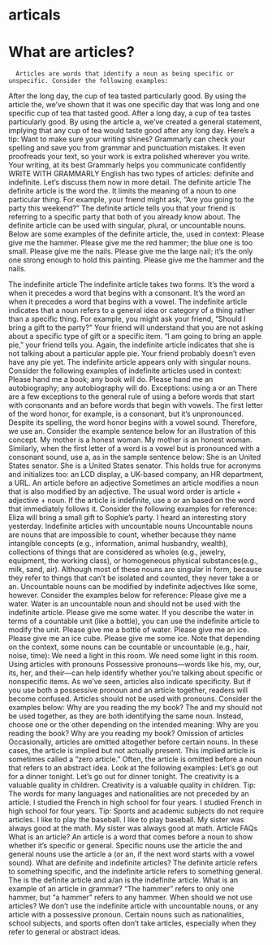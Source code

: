 # articals

# What are articles?
      Articles are words that identify a noun as being specific or unspecific. Consider the following examples:
After the long day, the cup of tea tasted particularly good.
By using the article the, we’ve shown that it was one specific day that was long and one specific cup of tea that tasted good.
After a long day, a cup of tea tastes particularly good.
By using the article a, we’ve created a general statement, implying that any cup of tea would taste good after any long day.
Here’s a tip: Want to make sure your writing shines? Grammarly can check your spelling and save you from grammar and punctuation mistakes. It even proofreads your text, so your work is extra polished wherever you write.
Your writing, at its best
      Grammarly helps you communicate confidently
        WRITE WITH GRAMMARLY
English has two types of articles: definite and indefinite. Let’s discuss them now in more detail.
The definite article
The definite article is the word the. It limits the meaning of a noun to one particular thing. For example, your friend might ask, “Are you going to the party this weekend?” The definite article tells you that your friend is referring to a specific party that both of you already know about. The definite article can be used with singular, plural, or uncountable nouns. Below are some examples of the definite article, the, used in context:
Please give me the hammer.
Please give me the red hammer; the blue one is too small.
Please give me the nails.
Please give me the large nail; it’s the only one strong enough to hold this painting.
Please give me the hammer and the nails.

The indefinite article
The indefinite article takes two forms. It’s the word a when it precedes a word that begins with a consonant. It’s the word an when it precedes a word that begins with a vowel. The indefinite article indicates that a noun refers to a general idea or category of a thing rather than a specific thing. 
For example, you might ask your friend, “Should I bring a gift to the party?” Your friend will understand that you are not asking about a specific type of gift or a specific item. “I am going to bring an apple pie,” your friend tells you. Again, the indefinite article indicates that she is not talking about a particular apple pie. Your friend probably doesn’t even have any pie yet. The indefinite article appears only with singular nouns. Consider the following examples of indefinite articles used in context:
Please hand me a book; any book will do.
Please hand me an autobiography; any autobiography will do.
Exceptions: using a or an
There are a few exceptions to the general rule of using a before words that start with consonants and an before words that begin with vowels. The first letter of the word honor, for example, is a consonant, but it’s unpronounced. Despite its spelling, the word honor begins with a vowel sound. Therefore, we use an. Consider the example sentence below for an illustration of this concept.
My mother is a honest woman.
My mother is an honest woman.
Similarly, when the first letter of a word is a vowel but is pronounced with a consonant sound, use a, as in the sample sentence below:
She is an United States senator.
She is a United States senator.
This holds true for acronyms and initializes too: an LCD display, a UK-based company, an HR department, a URL.
An article before an adjective
Sometimes an article modifies a noun that is also modified by an adjective. The usual word order is article + adjective + noun. If the article is indefinite, use a or an based on the word that immediately follows it. Consider the following examples for reference:
Eliza will bring a small gift to Sophie’s party.
I heard an interesting story yesterday.
Indefinite articles with uncountable nouns
Uncountable nouns are nouns that are impossible to count, whether because they name intangible concepts (e.g., information, animal husbandry, wealth), collections of things that are considered as wholes (e.g., jewelry, equipment, the working class), or homogeneous physical substances(e.g., milk, sand, air). Although most of these nouns are singular in form, because they refer to things that can’t be isolated and counted, they never take a or an. Uncountable nouns can be modified by indefinite adjectives like some, however. Consider the examples below for reference:
Please give me a water.
Water is an uncountable noun and should not be used with the indefinite article.
Please give me some water.
If you describe the water in terms of a countable unit (like a bottle), you can use the indefinite article to modify the unit.
Please give me a bottle of water.
Please give me an ice.
Please give me an ice cube.
Please give me some ice.
Note that depending on the context, some nouns can be countable or uncountable (e.g., hair, noise, time):
We need a light in this room.
We need some light in this room.
Using articles with pronouns
Possessive pronouns—words like his, my, our, its, her, and their—can help identify whether you’re talking about specific or nonspecific items. As we’ve seen, articles also indicate specificity. But if you use both a possessive pronoun and an article together, readers will become confused. Articles should not be used with pronouns. Consider the examples below:
Why are you reading the my book?
The and my should not be used together, as they are both identifying the same noun. Instead, choose one or the other depending on the intended meaning:
Why are you reading the book?
Why are you reading my book?
Omission of articles
Occasionally, articles are omitted altogether before certain nouns. In these cases, the article is implied but not actually present. This implied article is sometimes called a “zero article.” Often, the article is omitted before a noun that refers to an abstract idea. Look at the following examples:
Let’s go out for a dinner tonight.
Let’s go out for dinner tonight.
The creativity is a valuable quality in children.
Creativity is a valuable quality in children.
Tip: The words for many languages and nationalities are not preceded by an article. 
I studied the French in high school for four years.
I studied French in high school for four years.
Tip: Sports and academic subjects do not require articles. 
I like to play the baseball.
I like to play baseball.
My sister was always good at the math.
My sister was always good at math.
Article FAQs
What is an article?
An article is a word that comes before a noun to show whether it’s specific or general. Specific nouns use the article the and general nouns use the article a (or an, if the next word starts with a vowel sound). 
What are definite and indefinite articles?
The definite article refers to something specific, and the indefinite article refers to something general. The is the definite article and a/an is the indefinite article.
What is an example of an article in grammar?
“The hammer” refers to only one hammer, but “a hammer” refers to any hammer. 
When should we not use articles?
We don’t use the indefinite article with uncountable nouns, or any article with a possessive pronoun. Certain nouns such as nationalities, school subjects, and sports often don’t take articles, especially when they refer to general or abstract ideas. 

